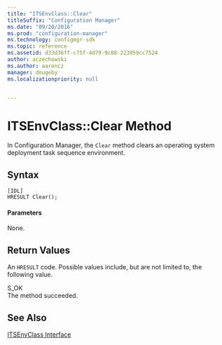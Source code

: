 ```yaml
---
title: "ITSEnvClass::Clear"
titleSuffix: "Configuration Manager"
ms.date: "09/20/2016"
ms.prod: "configuration-manager"
ms.technology: configmgr-sdk
ms.topic: reference
ms.assetid: d33d36ff-c75f-4d79-9c08-223959cc7524
author: aczechowski
ms.author: aaroncz
manager: dougeby
ms.localizationpriority: null


---
```

# ITSEnvClass::Clear Method
In Configuration Manager, the `Clear` method clears an operating system deployment task sequence environment.  

## Syntax  

```  
[IDL]  
HRESULT Clear();  
```  

#### Parameters  
 None.  

## Return Values  
 An `HRESULT` code. Possible values include, but are not limited to, the following value.  

 S_OK  
 The method succeeded.  

## See Also  
 [ITSEnvClass Interface](../../../../../develop/reference/core/clients/client-classes/itsenvclass-interface.md)
